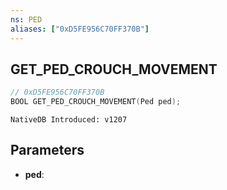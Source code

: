 ```yaml
---
ns: PED
aliases: ["0xD5FE956C70FF370B"]
---
```

## GET_PED_CROUCH_MOVEMENT

```c
// 0xD5FE956C70FF370B
BOOL GET_PED_CROUCH_MOVEMENT(Ped ped);
```

```
NativeDB Introduced: v1207
```

## Parameters
* **ped**:
